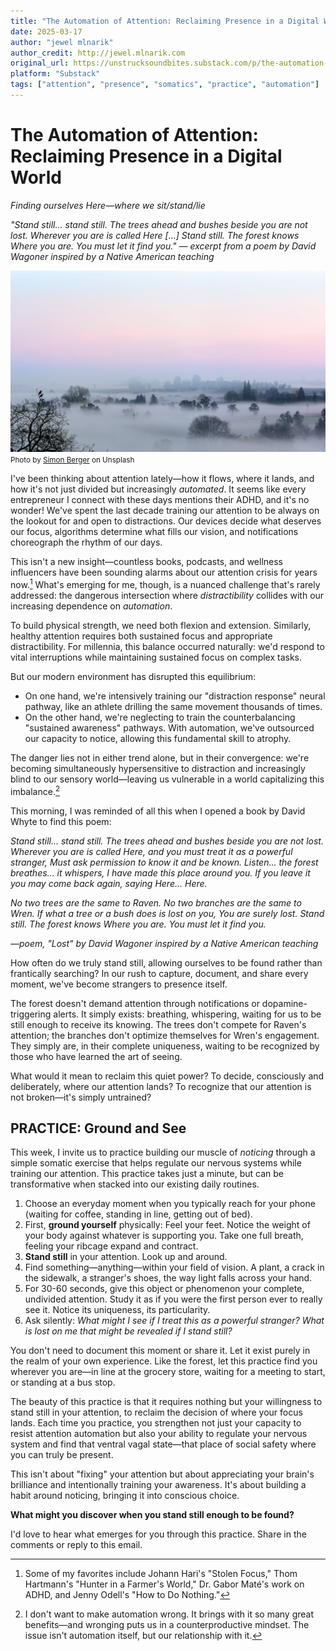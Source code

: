 ```yaml
---
title: "The Automation of Attention: Reclaiming Presence in a Digital World"
date: 2025-03-17
author: "jewel mlnarik"
author_credit: http://jewel.mlnarik.com
original_url: https://unstrucksoundbites.substack.com/p/the-automation-of-attention-reclaiming
platform: "Substack"
tags: ["attention", "presence", "somatics", "practice", "automation"]
---
```


# The Automation of Attention: Reclaiming Presence in a Digital World
*Finding ourselves Here—where we sit/stand/lie*

*"Stand still... stand still. The trees ahead and bushes beside you are not lost. Wherever you are is called Here [...] Stand still. The forest knows Where you are. You must let it find you." — excerpt from a poem by David Wagoner inspired by a Native American teaching*

![Photo by Simon Berger on Unsplash](../images/unsplash-simon-berger.jpg)
<small>Photo by [Simon Berger](https://unsplash.com/@simon_berger) on Unsplash</small>

I've been thinking about attention lately—how it flows, where it lands, and how it's not just divided but increasingly *automated*. It seems like every entrepreneur I connect with these days mentions their ADHD, and it's no wonder! We've spent the last decade training our attention to be always on the lookout for and open to distractions. Our devices decide what deserves our focus, algorithms determine what fills our vision, and notifications choreograph the rhythm of our days.

This isn't a new insight—countless books, podcasts, and wellness influencers have been sounding alarms about our attention crisis for years now.[^1] What's emerging for me, though, is a nuanced challenge that's rarely addressed: the dangerous intersection where *distractibility* collides with our increasing dependence on *automation*.

To build physical strength, we need both flexion and extension. Similarly, healthy attention requires both sustained focus and appropriate distractibility. For millennia, this balance occurred naturally: we'd respond to vital interruptions while maintaining sustained focus on complex tasks.

But our modern environment has disrupted this equilibrium:

* On one hand, we're intensively training our "distraction response" neural pathway, like an athlete drilling the same movement thousands of times.
* On the other hand, we're neglecting to train the counterbalancing "sustained awareness" pathways. With automation, we've outsourced our capacity to notice, allowing this fundamental skill to atrophy.

The danger lies not in either trend alone, but in their convergence: we're becoming simultaneously hypersensitive to distraction and increasingly blind to our sensory world—leaving us vulnerable in a world capitalizing this imbalance.[^2]

This morning, I was reminded of all this when I opened a book by David Whyte to find this poem:

*Stand still... stand still. The trees ahead and bushes beside you are not lost.*
*Wherever you are is called Here, and you must treat it as a powerful stranger,*
*Must ask permission to know it and be known.*
*Listen... the forest breathes... it whispers,*
*I have made this place around you.*
*If you leave it you may come back again, saying Here... Here.*

*No two trees are the same to Raven.*
*No two branches are the same to Wren.*
*If what a tree or a bush does is lost on you,*
*You are surely lost. Stand still. The forest knows*
*Where you are. You must let it find you.*

*—poem, "Lost" by David Wagoner inspired by a Native American teaching*

How often do we truly stand still, allowing ourselves to be found rather than frantically searching? In our rush to capture, document, and share every moment, we've become strangers to presence itself.

The forest doesn't demand attention through notifications or dopamine-triggering alerts. It simply exists: breathing, whispering, waiting for us to be still enough to receive its knowing. The trees don't compete for Raven's attention; the branches don't optimize themselves for Wren's engagement. They simply are, in their complete uniqueness, waiting to be recognized by those who have learned the art of seeing.

What would it mean to reclaim this quiet power? To decide, consciously and deliberately, where our attention lands? To recognize that our attention is not broken—it's simply untrained?

## PRACTICE: Ground and See

This week, I invite us to practice building our muscle of *noticing* through a simple somatic exercise that helps regulate our nervous systems while training our attention. This practice takes just a minute, but can be transformative when stacked into our existing daily routines.

1. Choose an everyday moment when you typically reach for your phone (waiting for coffee, standing in line, getting out of bed).
2. First, **ground yourself** physically: Feel your feet. Notice the weight of your body against whatever is supporting you. Take one full breath, feeling your ribcage expand and contract.
3. **Stand still** in your attention. Look up and around.
4. Find something—anything—within your field of vision. A plant, a crack in the sidewalk, a stranger's shoes, the way light falls across your hand.
5. For 30-60 seconds, give this object or phenomenon your complete, undivided attention. Study it as if you were the first person ever to really see it. Notice its uniqueness, its particularity.
6. Ask silently: *What might I see if I treat this as a powerful stranger? What is lost on me that might be revealed if I stand still?*

You don't need to document this moment or share it. Let it exist purely in the realm of your own experience. Like the forest, let this practice find you wherever you are—in line at the grocery store, waiting for a meeting to start, or standing at a bus stop.

The beauty of this practice is that it requires nothing but your willingness to stand still in your attention, to reclaim the decision of where your focus lands. Each time you practice, you strengthen not just your capacity to resist attention automation but also your ability to regulate your nervous system and find that ventral vagal state—that place of social safety where you can truly be present.

This isn't about "fixing" your attention but about appreciating your brain's brilliance and intentionally training your awareness. It's about building a habit around noticing, bringing it into conscious choice.

**What might you discover when you stand still enough to be found?**

I'd love to hear what emerges for you through this practice. Share in the comments or reply to this email.

[^1]: Some of my favorites include Johann Hari's "Stolen Focus," Thom Hartmann's "Hunter in a Farmer's World," Dr. Gabor Maté's work on ADHD, and Jenny Odell's "How to Do Nothing."

[^2]: I don't want to make automation wrong. It brings with it so many great benefits—and wronging puts us in a counterproductive mindset. The issue isn't automation itself, but our relationship with it.